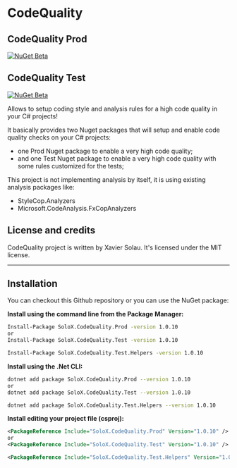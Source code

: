 # CodeQuality

## CodeQuality Prod
[![NuGet Beta](https://img.shields.io/nuget/vpre/SoloX.CodeQuality.Prod.svg)](https://www.nuget.org/packages/SoloX.CodeQuality.Prod)

## CodeQuality Test
[![NuGet Beta](https://img.shields.io/nuget/vpre/SoloX.CodeQuality.Test.svg)](https://www.nuget.org/packages/SoloX.CodeQuality.Test)

Allows to setup coding style and analysis rules for a high code quality in your C# projects!

It basically provides two Nuget packages that will setup and enable code quality checks on your C# projects:
* one Prod Nuget package to enable a very high code quality;
* and one Test Nuget package to enable a very high code quality with some rules customized for the tests;

This project is not implementing analysis by itself, it is using existing analysis packages like:
* StyleCop.Analyzers
* Microsoft.CodeAnalysis.FxCopAnalyzers

## License and credits

CodeQuality project is written by Xavier Solau. It's licensed under the MIT license.

 * * *

## Installation

You can checkout this Github repository or you can use the NuGet package:

**Install using the command line from the Package Manager:**
```bash
Install-Package SoloX.CodeQuality.Prod -version 1.0.10
or
Install-Package SoloX.CodeQuality.Test -version 1.0.10

Install-Package SoloX.CodeQuality.Test.Helpers -version 1.0.10
```

**Install using the .Net CLI:**
```bash
dotnet add package SoloX.CodeQuality.Prod --version 1.0.10
or
dotnet add package SoloX.CodeQuality.Test --version 1.0.10

dotnet add package SoloX.CodeQuality.Test.Helpers --version 1.0.10
```

**Install editing your project file (csproj):**
```xml
<PackageReference Include="SoloX.CodeQuality.Prod" Version="1.0.10" />
or
<PackageReference Include="SoloX.CodeQuality.Test" Version="1.0.10" />

<PackageReference Include="SoloX.CodeQuality.Test.Helpers" Version="1.0.10" />
```
